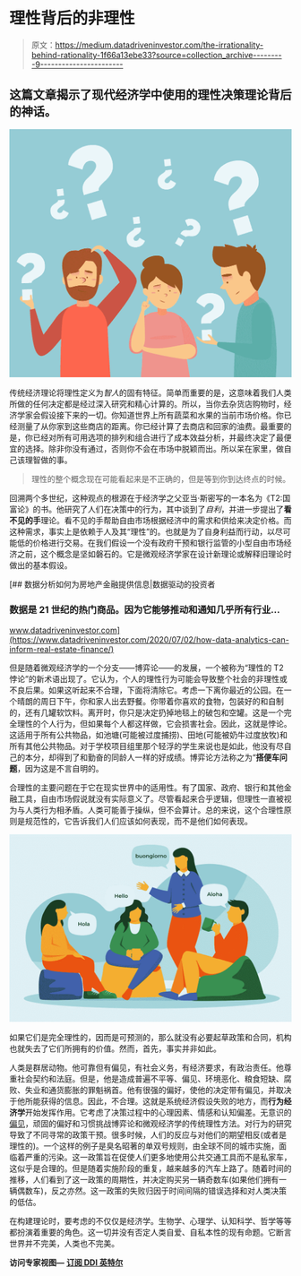 # 理性背后的非理性

> 原文：<https://medium.datadriveninvestor.com/the-irrationality-behind-rationality-1f66a13ebe33?source=collection_archive---------9----------------------->

## 这篇文章揭示了现代经济学中使用的理性决策理论背后的神话。

![](img/5ac78a82657e71d4992fd5b4ba08a4f2.png)

传统经济理论将理性定义为*智人*的固有特征。简单而重要的是，这意味着我们人类所做的任何决定都是经过深入研究和精心计算的。所以，当你去杂货店购物时，经济学家会假设接下来的一切。你知道世界上所有蔬菜和水果的当前市场价格。你已经测量了从你家到这些商店的距离。你已经计算了去商店和回家的油费。最重要的是，你已经对所有可用选项的排列和组合进行了成本效益分析，并最终决定了最便宜的选择。除非你没有通过，否则你不会在市场中脱颖而出。所以呆在家里，做自己该理智做的事。

> 理性的整个概念现在可能看起来是不正确的，但是等到你到达终点的时候。

回溯两个多世纪，这种观点的根源在于经济学之父亚当·斯密写的一本名为《T2:国富论》的书。他研究了人们在决策中的行为，其中谈到了*自利*，并进一步提出了**看不见的手**理论。看不见的手帮助自由市场根据经济中的需求和供给来决定价格。而这种需求，事实上是依赖于人及其“理性”的。也就是为了自身利益而行动，以尽可能低的价格进行交易。在我们假设一个没有政府干预和银行监管的小型自由市场经济之前，这个概念是坚如磐石的。它是微观经济学家在设计新理论或解释旧理论时做出的基本假设。

[](https://www.datadriveninvestor.com/2020/07/02/how-data-analytics-can-inform-real-estate-finance/) [## 数据分析如何为房地产金融提供信息|数据驱动的投资者

### 数据是 21 世纪的热门商品。因为它能够推动和通知几乎所有行业…

www.datadriveninvestor.com](https://www.datadriveninvestor.com/2020/07/02/how-data-analytics-can-inform-real-estate-finance/) 

但是随着微观经济学的一个分支——博弈论——的发展，一个被称为“理性的 T2 悖论”的新术语出现了。它认为，个人的理性行为可能会导致整个社会的非理性或不良后果。如果这听起来不合理，下面将清除它。考虑一下离你最近的公园。在一个晴朗的周日下午，你和家人出去野餐。你带着你喜欢的食物，包装好的和自制的，还有几罐软饮料。离开时，你只是决定扔掉地毯上的破包和空罐。这是一个完全理性的个人行为，但如果每个人都这样做，它会损害社会。因此，这就是悖论。这适用于所有公共物品，如池塘(可能被过度捕捞)、田地(可能被奶牛过度放牧)和所有其他公共物品。对于学校项目组里那个轻浮的学生来说也是如此，他没有尽自己的本分，却得到了和勤奋的同龄人一样的好成绩。博弈论方法称之为“**搭便车问题**，因为这是不言自明的。

合理性的主要问题在于它在现实世界中的适用性。有了国家、政府、银行和其他金融工具，自由市场假说就没有实际意义了。尽管看起来合乎逻辑，但理性一直被视为与人类行为相矛盾。人类可能善于操纵，但不会算计。总的来说，这个合理性原则是规范性的，它告诉我们人们应该如何表现，而不是他们如何表现。

![](img/c2c6e3e3004cd478aaad14463ab3f135.png)

如果它们是完全理性的，因而是可预测的，那么就没有必要起草政策和合同，机构也就失去了它们所拥有的价值。然而，首先，事实并非如此。

人类是群居动物。他可靠但有偏见，有社会义务，有经济要求，有政治责任。他尊重社会契约和法庭。但是，他是造成普遍不平等、偏见、环境恶化、粮食短缺、腐败、失业和通货膨胀的罪魁祸首。他有很强的偏好，使他的决定带有偏见，并取决于他所能获得的信息。因此，不合理。这就是系统经济假设失败的地方，而**行为经济学**开始发挥作用。它考虑了决策过程中的心理因素、情感和认知偏差。无意识的[偏见](https://www.datadriveninvestor.com/glossary/bias/)，顽固的偏好和习惯挑战博弈论和微观经济学的传统理性方法。对行为的研究导致了不同寻常的政策干预。很多时候，人们的反应与对他们的期望相反(或者是理性的)。一个这样的例子是臭名昭著的单双号规则，由全球不同的城市实施，面临着严重的污染。这一政策旨在促使人们更多地使用公共交通工具而不是私家车，这似乎是合理的。但是随着实施阶段的重复，越来越多的汽车上路了。随着时间的推移，人们看到了这一政策的周期性，并决定购买另一辆奇数车(如果他们拥有一辆偶数车)，反之亦然。这一政策的失败归因于时间间隔的错误选择和对人类决策的低估。

在构建理论时，要考虑的不仅仅是经济学。生物学、心理学、认知科学、哲学等等都扮演着重要的角色。这一切并没有否定人类自爱、自私本性的现有命题。它断言世界并不完美，人类也不完美。

**访问专家视图—** [**订阅 DDI 英特尔**](https://datadriveninvestor.com/ddi-intel)